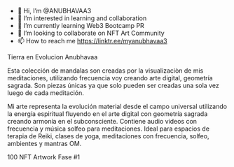 - 👋 Hi, I’m @ANUBHAVAA3
- 👀 I’m interested in learning and collaboration 
- 🌱 I’m currently learning Web3 Bootcamp PR
- 💞️ I’m looking to collaborate on NFT Art Community 
- 📫 How to reach me https://linktr.ee/myanubhavaa3

Tierra en Evolucion Anubhavaa

Esta colección de mandalas son creadas por la visualizaciòn de mis meditaciones, utilizando frecuencia voy creando arte digital, geometría sagrada. Son piezas únicas ya que solo pueden ser creadas una sola vez luego de cada meditación. 

Mi arte representa la evolución material desde el campo universal utilizando la energía espiritual fluyendo en el arte digital con geometría sagrada creando armonía en el subconsciente. Contiene audio videos con frecuencia y música solfeo para meditaciones. Ideal para espacios de terapia de Reiki, clases de yoga, meditaciones con frecuencia, solfeo, ambientes y mantras OM.

100 NFT Artwork Fase #1


<!---
ANUBHAVAA3/ANUBHAVAA3 is a ✨ special ✨ repository because its `README.md` (this file) appears on your GitHub profile.
You can click the Preview link to take a look at your changes.
--->
